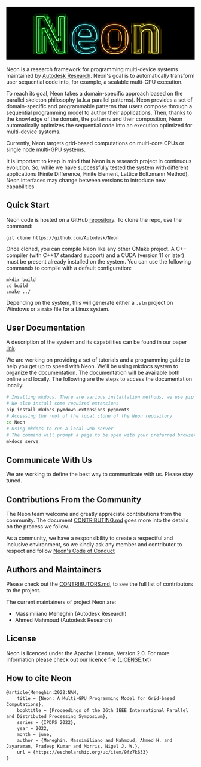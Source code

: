 ![Neon logo](docs/logo/neonDarkLogo.jpg "Neon")

Neon is a research framework for programming multi-device systems maintained by [Autodesk Research](https://www.autodesk.com/research/overview). Neon's goal is to automatically transform user sequential code into, for example, a scalable multi-GPU execution.

To reach its goal, Neon takes a domain-specific approach based on the parallel skeleton philosophy (a.k.a parallel patterns). Neon provides a set of domain-specific and programmable patterns that users compose through a sequential programming model to author their applications. Then, thanks to the knowledge of the domain, the patterns and their composition, Neon automatically optimizes the sequential code into an execution optimized for multi-device systems.

Currently, Neon targets grid-based computations on multi-core CPUs or single node multi-GPU systems. 

It is important to keep in mind that Neon is a research project in continuous evolution. So, while we have successfully tested the system with different applications (Finite Difference, Finite Element, Lattice Boltzmann Method), Neon interfaces may change between versions to introduce new capabilities.

## Quick Start

Neon code is hosted on a GitHub [repository](https://github.com/Autodesk/Neon).
To clone the repo, use the command:

```
git clone https://github.com/Autodesk/Neon
```

Once cloned, you can compile Neon like any other CMake project. A C++ compiler (with C++17 standard support) and a CUDA (version 11 or later) must be present already installed on the system. You can use the following commands to compile with a default configuration:

```
mkdir build
cd build
cmake ../
```

Depending on the system, this will generate either a `.sln` project on Windows or a `make` file for a Linux system. 

## User Documentation

A description of the system and its capabilities can be found in our paper [link](https://escholarship.org/uc/item/9fz7k633).

We are working on providing a set of tutorials and a programming guide to help you get up to speed with Neon.
We'll be using mkdocs system to organize the documentation. The documentation will be available both online and locally. 
The following are the steps to access the documentation locally:

```bash
# Insalling mkdocs. There are various installation methods, we use pip in this example.
# We also install some required extensions
pip install mkdocs pymdown-extensions pygments
# Accessing the root of the local clone of the Neon repository
cd Neon
# Using mkdocs to run a local web server
# The command will prompt a page to be open with your preferred browser
mkdocs serve
```

## Communicate With Us

We are working to define the best way to communicate with us. Please stay tuned. 

## Contributions From the Community

The Neon team welcome and greatly appreciate contributions from the community. The document [CONTRIBUTING.md](docs/CONTRIBUTING.md) goes more into the details on the process we follow. 

As a community, we have a responsibility to create a respectful and inclusive environment, so we kindly ask any member and contributor to respect and follow [Neon's Code of Conduct](docs/CODE_OF_CONDUCT.md)

## Authors and Maintainers 

Please check out the [CONTRIBUTORS.md](docs/CONTRIBUTORS.md), to see the full list of contributors to the project.

The current maintainers of project Neon are:
- Massimiliano Meneghin (Autodesk Research)
- Ahmed Mahmoud (Autodesk Research)

## License

Neon is licenced under the Apache License, Version 2.0. For more information please check out our licence file ([LICENSE.txt](./LICENSE.txt))

## How to cite Neon

```
@article{Meneghin:2022:NAM,
    title = {Neon: A Multi-GPU Programming Model for Grid-based Computations},
    booktitle = {Proceedings of the 36th IEEE International Parallel and Distributed Processing Symposium},
    series = {IPDPS 2022},
    year = 2022,
    month = june,
    author = {Meneghin, Massimiliano and Mahmoud, Ahmed H. and Jayaraman, Pradeep Kumar and Morris, Nigel J. W.},
    url = {https://escholarship.org/uc/item/9fz7k633}
}
```
